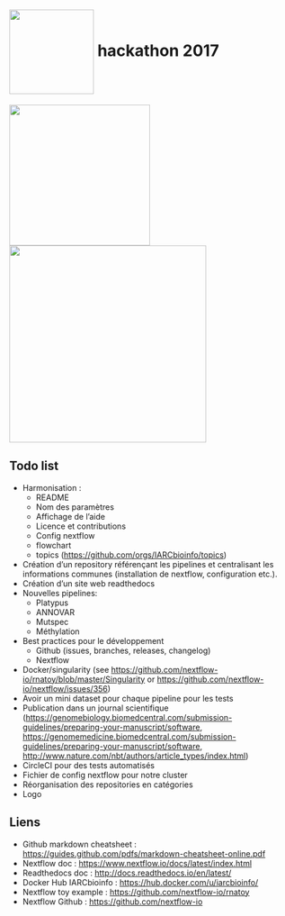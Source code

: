 # <img align="center" src="https://www.nextflow.io/img/nextflow2014_no-bg.png" width="150"> hackathon 2017

<img align="center" src="http://www.doitrightplumbers.com/images/Logo.png" width="250"> <img align="center" src="https://turbine-wpengine.netdna-ssl.com/wp-content/uploads/2016/11/Keep-it-simple-stupid-2-660x440.jpg" width="350">

## Todo list

* Harmonisation :
  * README
  * Nom des paramètres
  * Affichage de l’aide
  * Licence et contributions
  * Config nextflow
  * flowchart
  * topics (https://github.com/orgs/IARCbioinfo/topics)
* Création d’un repository référençant les pipelines et centralisant les informations communes (installation de nextflow, configuration etc.).
* Création d’un site web readthedocs
* Nouvelles pipelines:
  * Platypus
  * ANNOVAR
  * Mutspec
  * Méthylation
* Best practices pour le développement
  * Github (issues, branches, releases, changelog)
  * Nextflow
* Docker/singularity (see https://github.com/nextflow-io/rnatoy/blob/master/Singularity or https://github.com/nextflow-io/nextflow/issues/356)
* Avoir un mini dataset pour chaque pipeline pour les tests
* Publication dans un journal scientifique (https://genomebiology.biomedcentral.com/submission-guidelines/preparing-your-manuscript/software, https://genomemedicine.biomedcentral.com/submission-guidelines/preparing-your-manuscript/software, http://www.nature.com/nbt/authors/article_types/index.html)
* CircleCI pour des tests automatisés
* Fichier de config nextflow pour notre cluster
* Réorganisation des repositories en catégories
* Logo

## Liens

* Github markdown cheatsheet : https://guides.github.com/pdfs/markdown-cheatsheet-online.pdf
* Nextflow doc : https://www.nextflow.io/docs/latest/index.html
* Readthedocs doc : http://docs.readthedocs.io/en/latest/
* Docker Hub IARCbioinfo : https://hub.docker.com/u/iarcbioinfo/
* Nextflow toy example : https://github.com/nextflow-io/rnatoy
* Nextflow Github : https://github.com/nextflow-io

